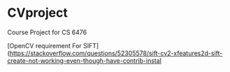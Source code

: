 # CVproject
Course Project for CS 6476

[OpenCV requirement For SIFT](https://stackoverflow.com/questions/52305578/sift-cv2-xfeatures2d-sift-create-not-working-even-though-have-contrib-instal
